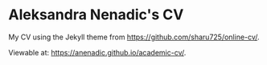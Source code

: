 # Aleksandra Nenadic's CV
My CV using the Jekyll theme from https://github.com/sharu725/online-cv/. 

Viewable at: https://anenadic.github.io/academic-cv/.
